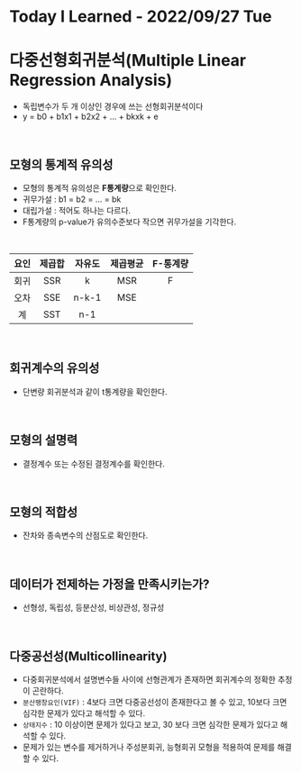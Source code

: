 # Today I Learned - 2022/09/27 Tue

# 다중선형회귀분석(Multiple Linear Regression Analysis)
- 독립변수가 두 개 이상인 경우에 쓰는 선형회귀분석이다
- y = b0 + b1x1 + b2x2 + ... + bkxk + e
<br>

## 모형의 통계적 유의성
- 모형의 통계적 유의성은 **F통계량**으로 확인한다.
- 귀무가설 : b1 = b2 = ... = bk
- 대립가설 : 적어도 하나는 다르다.
- F통계량의 p-value가 유의수준보다 작으면 귀무가설을 기각한다.
<br>

|요인|제곱합|자유도|제곱평균|F-통계량|
|:---:|:---:|:---:|:---:|:---:|
|회귀|SSR|k|MSR|F|
|오차|SSE|n-k-1|MSE||
|계|SST|n-1|||
<br>

## 회귀계수의 유의성
- 단변량 회귀분석과 같이 t통계량을 확인한다.
<br>

## 모형의 설명력
- 결정계수 또는 수정된 결정계수를 확인한다.
<br>

## 모형의 적합성
- 잔차와 종속변수의 산점도로 확인한다.
<br>

## 데이터가 전제하는 가정을 만족시키는가?
- 선형성, 독립성, 등분산성, 비상관성, 정규성
<br>

## 다중공선성(Multicollinearity)
- 다중회귀분석에서 설명변수들 사이에 선형관계가 존재하면 회귀계수의 정확한 추정이 곤란하다.
- `분산팽창요인(VIF)` : 4보다 크면 다중공선성이 존재한다고 볼 수 있고, 10보다 크면 심각한 문제가 있다고 해석할 수 있다.
- `상태지수` : 10 이상이면 문제가 있다고 보고, 30 보다 크면 심각한 문제가 있다고 해석할 수 있다.
- 문제가 있는 변수를 제거하거나 주성분회귀, 능형회귀 모형을 적용하여 문제를 해결할 수 있다.
